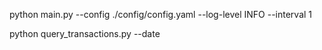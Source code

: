 python main.py --config ./config/config.yaml --log-level INFO --interval 1

python query_transactions.py --date 